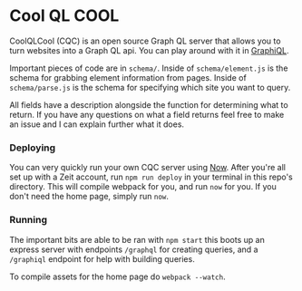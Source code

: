 # Cool QL COOL

CoolQLCool (CQC) is an open source Graph QL server that allows you to turn websites into a Graph QL api. You can play around with it in [GraphiQL](https://cool.coolql.cool/graphiql).

Important pieces of code are in `schema/`. Inside of `schema/element.js` is the schema for grabbing element information from pages. Inside of `schema/parse.js` is the schema for specifying which site you want to query.

All fields have a description alongside the function for determining what to return. If you have any questions on what a field returns feel free to make an issue and I can explain further what it does.

### Deploying

You can very quickly run your own CQC server using [Now](https://zeit.co/now). After you're all set up with a Zeit account, run `npm run deploy` in your terminal in this repo's directory. This will compile webpack for you, and run `now` for you. If you don't need the home page, simply run `now`.

### Running

The important bits are able to be ran with `npm start` this boots up an express server with endpoints `/graphql` for creating queries, and a `/graphiql` endpoint for help with building queries.

To compile assets for the home page do `webpack --watch`.
